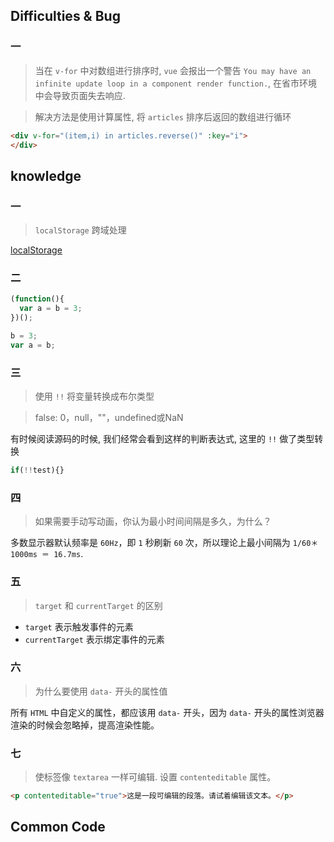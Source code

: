 ## Difficulties & Bug

### 一

> 当在 `v-for` 中对数组进行排序时, `vue` 会报出一个警告 `You may have an infinite update loop in a component render function.`, 在省市环境中会导致页面失去响应.

> 解决方法是使用计算属性, 将 `articles` 排序后返回的数组进行循环

```html
<div v-for="(item,i) in articles.reverse()" :key="i">
</div>
```

## knowledge

### 一

> `localStorage` 跨域处理

[localStorage](https://blog.csdn.net/sflf36995800/article/details/53290457)

### 二

```js
(function(){
  var a = b = 3;
})();

b = 3;
var a = b;
```

### 三

> 使用 `!!` 将变量转换成布尔类型

> false: 0，null，""，undefined或NaN

有时候阅读源码的时候, 我们经常会看到这样的判断表达式, 这里的 `!!` 做了类型转换

```javascript
if(!!test){}
```

### 四

> 如果需要手动写动画，你认为最小时间间隔是多久，为什么？

多数显示器默认频率是 `60Hz`，即 `1` 秒刷新 `60` 次，所以理论上最小间隔为 `1/60＊1000ms ＝ 16.7ms`.

### 五

> `target` 和 `currentTarget` 的区别

* `target` 表示触发事件的元素
* `currentTarget`  表示绑定事件的元素

### 六

> 为什么要使用 `data-` 开头的属性值

所有 `HTML` 中自定义的属性，都应该用 `data-` 开头，因为 `data-` 开头的属性浏览器渲染的时候会忽略掉，提高渲染性能。

### 七

> 使标签像 `textarea` 一样可编辑. 设置 `contenteditable` 属性。

```html
<p contenteditable="true">这是一段可编辑的段落。请试着编辑该文本。</p>
```

## Common Code